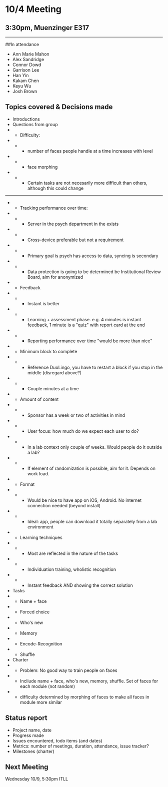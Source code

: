 # 10/4 Meeting
## 3:30pm, Muenzinger E317  
-------------------------
##In attendance
 - Ann Marie Mahon
 - Alex Sandridge
 - Connor Dowd
 - Garrison Lee
 - Han Yin
 - Kakam Chen
 - Keyu Wu
 - Josh Brown

## Topics covered & Decisions made
 - Introductions
 - Questions from group
 -  - Difficulty: 
 -  -   - number of faces people handle at a time increases with level
 -  -   - face morphing
 -  -   - Certain tasks are not necesarily more difficult than others, although this could change
 -  -   - 
 -  - Tracking performance over time:
 -  -   - Server in the psych department in the exists
 -  -   - Cross-device preferable but not a requirement
 -  -   - Primary goal is psych has access to data, syncing is secondary
 -  -   - Data protection is going to be determined be Institutional Review Board, aim for anonymized
 -  - Feedback
 -  -   - Instant is better
 -  -   - Learning + assessment phase.  e.g. 4 minutes is instant feedback, 1 minute is a "quiz" with report card at the end
 -  -   - Reporting performance over time "would be more than nice"
 -  - Minimum block to complete
 -  -   - Reference DuoLingo, you have to restart a block if you stop in the middle (disregard above?)
 -  -   - Couple minutes at a time
 -  - Amount of content
 -  -   - Sponsor has a week or two of activities in mind
 -  -   - User focus: how much do we expect each user to do?
 -  -   - In a lab context only couple of weeks.  Would people do it outside a lab?
 -  -   - If element of randomization is possible, aim for it.  Depends on work load.
 -  - Format
 -  -   - Would be nice to have app on iOS, Android.  No internet connection needed (beyond install)
 -  -   - Ideal: app, people can download it totally separately from a lab environment
 -  - Learning techniques
 -  -   - Most are reflected in the nature of the tasks
 -  -   - Individuation training, wholistic recognition
 -  -   - Instant feedback AND showing the correct solution
 - Tasks
 -  - Name + face
 -  - Forced choice
 -  - Who's new
 -  - Memory
 -  - Encode-Recognition
 -  - Shuffle
 - Charter
 -  - Problem: No good way to train people on faces
 -  - Incliude name + face, who's new, memory, shuffle.  Set of faces for each module (not random)
 -  - difficulty determined by morphing of faces to make all faces in module more similar

## Status report
 - Project name, date
 - Progress made
 - Issues encountered, todo items (and dates)
 - Metrics: number of meetings, duration, attendance, issue tracker?
 - Milestones (charter)

## Next Meeting
Wednesday 10/9, 5:30pm ITLL
